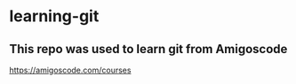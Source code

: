 # learning-git

## This repo was used to learn git from Amigoscode

https://amigoscode.com/courses


